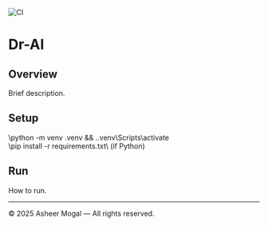 ﻿![CI](https://github.com/Asheermogal/Dr-AI/actions/workflows/ci-node.yml/badge.svg)

# Dr-AI

## Overview
Brief description.

## Setup
\python -m venv .venv && .\.venv\Scripts\activate\
\pip install -r requirements.txt\ (if Python)

## Run
How to run.

---
© 2025 Asheer Mogal — All rights reserved.


